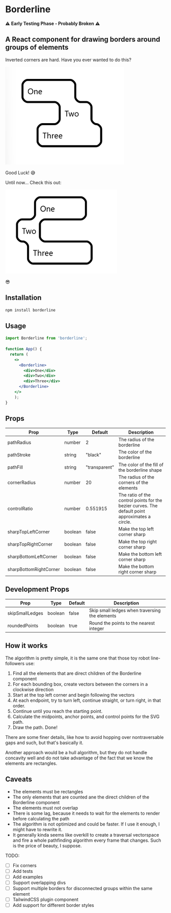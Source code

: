 # Borderline

⚠️ **Early Testing Phase - Probably Broken** ⚠️

## A React component for drawing borders around groups of elements

Inverted corners are hard. Have you ever wanted to do this?

![Three uneven divs with a border around them](public/images/simple-three-divs.png)

Good Luck! 😅

Until now... Check this out:

![Three uneven divs with a border around them, animated gif](public/gifs/simple-three-divs.gif)

😎

## Installation
```bash
npm install borderline
```

## Usage
```jsx
import Borderline from 'borderline';

function App() {
  return (
    <>
      <Borderline>
        <div>One</div>
        <div>Two</div>
        <div>Three</div>
      </Borderline>
    </>
	);	
}
```

## Props
| Prop | Type | Default | Description |
|------|------|---------|-------------|
| pathRadius | number | 2 | The radius of the borderline |
| pathStroke | string | "black" | The color of the borderline |
| pathFill | string | "transparent" | The color of the fill of the borderline shape |
| cornerRadius | number | 20 | The radius of the corners of the elements |
| controlRatio | number | 0.551915 | The ratio of the control points for the bezier curves. The default point approximates a circle. |
| sharpTopLeftCorner | boolean | false | Make the top left corner sharp |
| sharpTopRightCorner | boolean | false | Make the top right corner sharp |
| sharpBottomLeftCorner | boolean | false | Make the bottom left corner sharp |
| sharpBottomRightCorner | boolean | false | Make the bottom right corner sharp |

## Development Props
| Prop | Type | Default | Description |
|------|------|---------|-------------|
| skipSmallLedges | boolean | false | Skip small ledges when traversing the elements |
| roundedPoints | boolean | true | Round the points to the nearest integer |


## How it works
The algorithm is pretty simple, it is the same one that those toy robot line-followers use: 
1. Find all the elements that are direct children of the Borderline component
1. For each bounding box, create vectors between the corners in a clockwise direction
1. Start at the top left corner and begin following the vectors
1. At each endpoint, try to turn left, continue straight, or turn right, in that order. 
1. Continue until you reach the starting point.
1. Calculate the midpoints, anchor points, and control points for the SVG path.
1. Draw the path. Done!

There are some finer details, like how to avoid hopping over nontraversable gaps and such, but that's basically it.

Another approach would be a hull algorithm, but they do not handle concavity well and do not take advantage of the fact that we know the elements are rectangles.

## Caveats
- The elements must be rectangles
- The only elements that are counted ane the direct children of the Borderline component
- The elements must not overlap
- There is some lag, because it needs to wait for the elements to render before calculating the path
- The algorithm is not optimized and could be faster. If I use it enough, I might have to rewrite it.
- It generally kinda seems like overkill to create a traversal vectorspace and fire a whole pathfinding algorithm every frame that changes. Such is the price of beauty, I suppose.

TODO:
- [ ] Fix corners 
- [ ] Add tests
- [ ] Add examples
- [ ] Support overlapping divs
- [ ] Support multiple borders for disconnected groups within the same element
- [ ] TailwindCSS plugin component
- [ ] Add support for different border styles